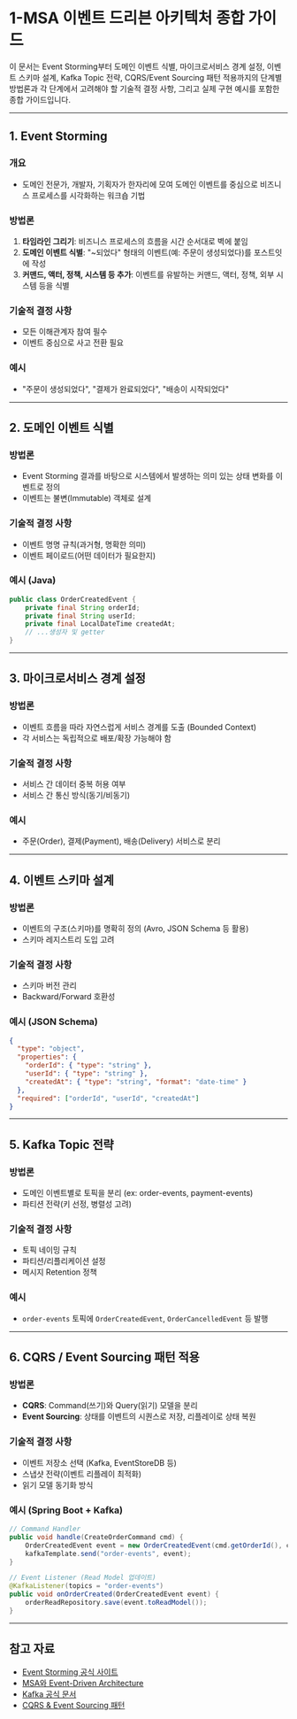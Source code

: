 # 1-MSA 이벤트 드리븐 아키텍처 종합 가이드

이 문서는 Event Storming부터 도메인 이벤트 식별, 마이크로서비스 경계 설정, 이벤트 스키마 설계, Kafka Topic 전략, CQRS/Event Sourcing 패턴 적용까지의 단계별 방법론과 각 단계에서 고려해야 할 기술적 결정 사항, 그리고 실제 구현 예시를 포함한 종합 가이드입니다.

---

## 1. Event Storming

### 개요
- 도메인 전문가, 개발자, 기획자가 한자리에 모여 도메인 이벤트를 중심으로 비즈니스 프로세스를 시각화하는 워크숍 기법

### 방법론
1. **타임라인 그리기**: 비즈니스 프로세스의 흐름을 시간 순서대로 벽에 붙임
2. **도메인 이벤트 식별**: "~되었다" 형태의 이벤트(예: 주문이 생성되었다)를 포스트잇에 작성
3. **커맨드, 액터, 정책, 시스템 등 추가**: 이벤트를 유발하는 커맨드, 액터, 정책, 외부 시스템 등을 식별

### 기술적 결정 사항
- 모든 이해관계자 참여 필수
- 이벤트 중심으로 사고 전환 필요

### 예시
- "주문이 생성되었다", "결제가 완료되었다", "배송이 시작되었다"

---

## 2. 도메인 이벤트 식별

### 방법론
- Event Storming 결과를 바탕으로 시스템에서 발생하는 의미 있는 상태 변화를 이벤트로 정의
- 이벤트는 불변(Immutable) 객체로 설계

### 기술적 결정 사항
- 이벤트 명명 규칙(과거형, 명확한 의미)
- 이벤트 페이로드(어떤 데이터가 필요한지)

### 예시 (Java)
```java
public class OrderCreatedEvent {
    private final String orderId;
    private final String userId;
    private final LocalDateTime createdAt;
    // ...생성자 및 getter
}
```

---

## 3. 마이크로서비스 경계 설정

### 방법론
- 이벤트 흐름을 따라 자연스럽게 서비스 경계를 도출 (Bounded Context)
- 각 서비스는 독립적으로 배포/확장 가능해야 함

### 기술적 결정 사항
- 서비스 간 데이터 중복 허용 여부
- 서비스 간 통신 방식(동기/비동기)

### 예시
- 주문(Order), 결제(Payment), 배송(Delivery) 서비스로 분리

---

## 4. 이벤트 스키마 설계

### 방법론
- 이벤트의 구조(스키마)를 명확히 정의 (Avro, JSON Schema 등 활용)
- 스키마 레지스트리 도입 고려

### 기술적 결정 사항
- 스키마 버전 관리
- Backward/Forward 호환성

### 예시 (JSON Schema)
```json
{
  "type": "object",
  "properties": {
    "orderId": { "type": "string" },
    "userId": { "type": "string" },                
    "createdAt": { "type": "string", "format": "date-time" }
  },
  "required": ["orderId", "userId", "createdAt"]
}
```

---

## 5. Kafka Topic 전략

### 방법론
- 도메인 이벤트별로 토픽을 분리 (ex: order-events, payment-events)
- 파티션 전략(키 선정, 병렬성 고려)

### 기술적 결정 사항
- 토픽 네이밍 규칙
- 파티션/리플리케이션 설정
- 메시지 Retention 정책

### 예시
- `order-events` 토픽에 `OrderCreatedEvent`, `OrderCancelledEvent` 등 발행

---

## 6. CQRS / Event Sourcing 패턴 적용

### 방법론
- **CQRS**: Command(쓰기)와 Query(읽기) 모델을 분리
- **Event Sourcing**: 상태를 이벤트의 시퀀스로 저장, 리플레이로 상태 복원

### 기술적 결정 사항
- 이벤트 저장소 선택 (Kafka, EventStoreDB 등)
- 스냅샷 전략(이벤트 리플레이 최적화)
- 읽기 모델 동기화 방식

### 예시 (Spring Boot + Kafka)
```java
// Command Handler
public void handle(CreateOrderCommand cmd) {
    OrderCreatedEvent event = new OrderCreatedEvent(cmd.getOrderId(), cmd.getUserId(), LocalDateTime.now());
    kafkaTemplate.send("order-events", event);
}

// Event Listener (Read Model 업데이트)
@KafkaListener(topics = "order-events")
public void onOrderCreated(OrderCreatedEvent event) {
    orderReadRepository.save(event.toReadModel());
}
```

---

## 참고 자료
- [Event Storming 공식 사이트](https://www.eventstorming.com/)
- [MSA와 Event-Driven Architecture](https://martinfowler.com/articles/201701-event-driven.html)
- [Kafka 공식 문서](https://kafka.apache.org/documentation/)
- [CQRS & Event Sourcing 패턴](https://martinfowler.com/bliki/CQRS.html) 